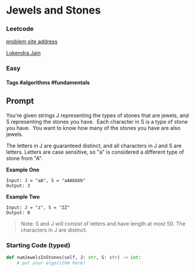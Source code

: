# Jewels and Stones

### Leetcode
[problem site address](https://leetcode.com/problems/jewels-and-stones/description/)

[Lokendra Jain](https://leetcode.com/lokendrajain1994/)
### Easy
#### Tags #algorithms #fundamentals

## Prompt

You're given strings J representing the types of stones that are jewels, and
S representing the stones you have.  Each character in S is a type of stone
you have.  You want to know how many of the stones you have are also jewels.

The letters in J are guaranteed distinct, and all characters in J and S are
letters. Letters are case sensitive, so "a" is considered a different type of
stone from "A".

__Example One__
```
Input: J = "aA", S = "aAAbbbb"
Output: 3
```

__Example Two__
```
Input: J = "z", S = "ZZ"
Output: 0
```

>Note: S and J will consist of letters and have length at most 50. The characters in J are distinct.

### Starting Code (typed)

``` python
def numJewelsInStones(self, J: str, S: str) -> int:
    # put your algorithm here!
```
